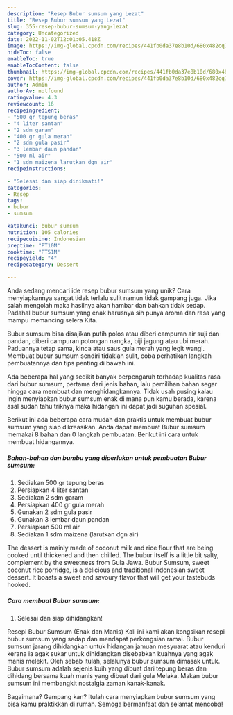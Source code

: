 ```yaml
---
description: "Resep Bubur sumsum yang Lezat"
title: "Resep Bubur sumsum yang Lezat"
slug: 355-resep-bubur-sumsum-yang-lezat
category: Uncategorized
date: 2022-11-02T12:01:05.418Z
image: https://img-global.cpcdn.com/recipes/441fb0da37e8b10d/680x482cq70/bubur-sumsum-foto-resep-utama.jpg
hideToc: false
enableToc: true
enableTocContent: false
thumbnail: https://img-global.cpcdn.com/recipes/441fb0da37e8b10d/680x482cq70/bubur-sumsum-foto-resep-utama.jpg
cover: https://img-global.cpcdn.com/recipes/441fb0da37e8b10d/680x482cq70/bubur-sumsum-foto-resep-utama.jpg
author: Admin
authorAv: notfound
ratingvalue: 4.3
reviewcount: 16
recipeingredient:
- "500 gr tepung beras"
- "4 liter santan"
- "2 sdm garam"
- "400 gr gula merah"
- "2 sdm gula pasir"
- "3 lembar daun pandan"
- "500 ml air"
- "1 sdm maizena larutkan dgn air"
recipeinstructions:

- "Selesai dan siap dinikmati!"
categories:
- Resep
tags:
- bubur
- sumsum

katakunci: bubur sumsum 
nutrition: 105 calories
recipecuisine: Indonesian
preptime: "PT10M"
cooktime: "PT51M"
recipeyield: "4"
recipecategory: Dessert

---
```





Anda sedang mencari ide resep bubur sumsum yang unik? Cara menyiapkannya sangat tidak terlalu sulit namun tidak gampang juga. Jika salah mengolah maka hasilnya akan hambar dan bahkan tidak sedap. Padahal bubur sumsum yang enak harusnya sih punya aroma dan rasa yang mampu memancing selera Kita.





Bubur sumsum bisa disajikan putih polos atau diberi campuran air suji dan pandan, diberi campuran potongan nangka, biji jagung atau ubi merah. Paduannya tetap sama, kinca atau saus gula merah yang legit wangi. Membuat bubur sumsum sendiri tidaklah sulit, coba perhatikan langkah pembuatannya dan tips penting di bawah ini.

Ada beberapa hal yang sedikit banyak berpengaruh terhadap kualitas rasa dari bubur sumsum, pertama dari jenis bahan, lalu pemilihan bahan segar hingga cara membuat dan menghidangkannya. Tidak usah pusing kalau ingin menyiapkan bubur sumsum enak di mana pun kamu berada, karena asal sudah tahu triknya maka hidangan ini dapat jadi suguhan spesial.






Berikut ini ada beberapa cara mudah dan praktis untuk membuat bubur sumsum yang siap dikreasikan. Anda dapat membuat Bubur sumsum memakai 8 bahan dan 0 langkah pembuatan. Berikut ini cara untuk membuat hidangannya.

<!--inarticleads1-->

##### Bahan-bahan dan bumbu yang diperlukan untuk pembuatan Bubur sumsum:

1. Sediakan 500 gr tepung beras
1. Persiapkan 4 liter santan
1. Sediakan 2 sdm garam
1. Persiapkan 400 gr gula merah
1. Gunakan 2 sdm gula pasir
1. Gunakan 3 lembar daun pandan
1. Persiapkan 500 ml air
1. Sediakan 1 sdm maizena (larutkan dgn air)


The dessert is mainly made of coconut milk and rice flour that are being cooked until thickened and then chilled. The bubur itself is a little bit salty, complement by the sweetness from Gula Jawa. Bubur Sumsum, sweet coconut rice porridge, is a delicious and traditional Indonesian sweet dessert. It boasts a sweet and savoury flavor that will get your tastebuds hooked. 

<!--inarticleads2-->

##### Cara membuat Bubur sumsum:


1. Selesai dan siap dihidangkan!

Resepi Bubur Sumsum (Enak dan Manis) Kali ini kami akan kongsikan resepi bubur sumsum yang sedap dan mendapat perkongsian ramai. Bubur sumsum jarang dihidangkan untuk hidangan jamuan mesyuarat atau kenduri kerana ia agak sukar untuk dihidangkan disebabkan kuahnya yang agak manis melekit. Oleh sebab itulah, selalunya bubur sumsum dimasak untuk. Bubur sumsum adalah sejenis kuih yang dibuat dari tepung beras dan dihidang bersama kuah manis yang dibuat dari gula Melaka. Makan bubur sumsum ini membangkit nostalgia zaman kanak-kanak. 

Bagaimana? Gampang kan? Itulah cara menyiapkan bubur sumsum yang bisa kamu praktikkan di rumah. Semoga bermanfaat dan selamat mencoba!
